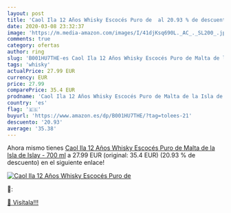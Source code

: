 ```yaml
---
layout: post
title: 'Caol Ila 12 Años Whisky Escocés Puro de  al 20.93 % de descuento'
date: 2020-03-08 23:32:37
image: 'https://m.media-amazon.com/images/I/41djKsq690L._AC_._SL200_.jpg'
comments: true
category: ofertas
author: ring
slug: 'B001HU7THE-es Caol Ila 12 Años Whisky Escocés Puro de Malta de la Isla...'
tags: 'whisky'
actualPrice: 27.99 EUR
currency: EUR
price: 27.99
comparePrice: 35.4 EUR
prodname: 'Caol Ila 12 Años Whisky Escocés Puro de Malta de la Isla de Islay - 700 ml'
country: 'es'
flag: '🇪🇸'
buyurl: 'https://www.amazon.es/dp/B001HU7THE/?tag=tolees-21'
descuento: '20.93'
average: '35.38'
---
```


Ahora mismo tienes [Caol Ila 12 Años Whisky Escocés Puro de Malta de la Isla de Islay - 700 ml](https://www.amazon.es/dp/B001HU7THE/?tag=tolees-21) a 27.99 EUR (original: 35.4 EUR) (20.93 %  de descuento) en el siguiente enlace!

[![Caol Ila 12 Años Whisky Escocés Puro de ](https://m.media-amazon.com/images/I/41djKsq690L._AC_._SL200_.jpg)](https://www.amazon.es/dp/B001HU7THE/?tag=tolees-21)

🔎:


[🛒 Visítala!!!](https://www.amazon.es/dp/B001HU7THE/?tag=tolees-21)
